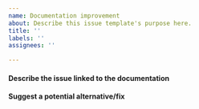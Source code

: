 ```yaml
---
name: Documentation improvement
about: Describe this issue template's purpose here.
title: ''
labels: ''
assignees: ''

---
```


#### Describe the issue linked to the documentation

<!--
Tell us about the confusion introduced in the documentation.
-->

#### Suggest a potential alternative/fix

<!--
Tell us how we could improve the documentation in this regard.
-->
